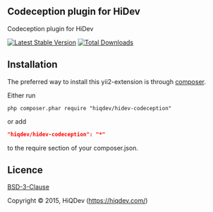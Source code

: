 Codeception plugin for HiDev
----------------------------

Codeception plugin for HiDev

[![Latest Stable Version](https://poser.pugx.org/hiqdev/hidev-codeception/v/stable.png)](https://packagist.org/packages/hiqdev/hidev-codeception)
[![Total Downloads](https://poser.pugx.org/hiqdev/hidev-codeception/downloads.png)](https://packagist.org/packages/hiqdev/hidev-codeception)

## Installation

The preferred way to install this yii2-extension is through [composer](http://getcomposer.org/download/).

Either run

```
php composer.phar require "hiqdev/hidev-codeception"
```

or add

```json
"hiqdev/hidev-codeception": "*"
```

to the require section of your composer.json.

## Licence

[BSD-3-Clause](http://choosealicense.com/licenses/bsd-3-clause)

Copyright © 2015, HiQDev (https://hiqdev.com/)
